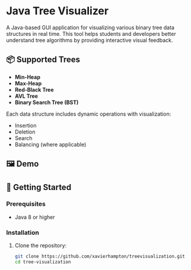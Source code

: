 #  Java Tree Visualizer

A Java-based GUI application for visualizing various binary tree data structures in real time. This tool helps students and developers better understand tree algorithms by providing interactive visual feedback.

## 📦 Supported Trees

-  **Min-Heap**
-  **Max-Heap**
-  **Red-Black Tree**
-  **AVL Tree**
-  **Binary Search Tree (BST)**

Each data structure includes dynamic operations with visualization:
- Insertion
- Deletion
- Search
- Balancing (where applicable)

## 🖼️ Demo

> 

## 🚀 Getting Started

### Prerequisites

- Java 8 or higher

### Installation

1. Clone the repository:
   ```bash
   git clone https://github.com/xavierhampton/treevisualization.git
   cd tree-visualization
